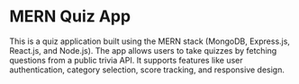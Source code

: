 <h1 style={font-size:4xl,font:bold}>MERN Quiz App</h1>
<p style={font-size:2xl}>This is a quiz application built using the MERN stack (MongoDB, Express.js, React.js, and Node.js).
The app allows users to take quizzes by fetching questions from a public trivia API. It supports features like user authentication, category selection, score tracking, and responsive design.
</p> 
